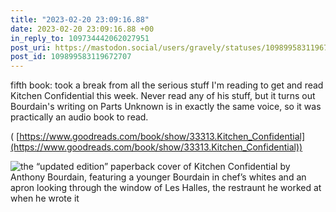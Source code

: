 ```yaml
---
title: "2023-02-20 23:09:16.88"
date: 2023-02-20 23:09:16.88 +00
in_reply_to: 109734442062027951
post_uri: https://mastodon.social/users/gravely/statuses/109899583119672707
post_id: 109899583119672707
---
```

fifth book: took a break from all the serious stuff I'm reading to get and read Kitchen Confidential this week. Never read any of his stuff, but it turns out Bourdain's writing on Parts Unknown is in exactly the same voice, so it was practically an audio book to read.

( [https://www.goodreads.com/book/show/33313.Kitchen_Confidential](https://www.goodreads.com/book/show/33313.Kitchen_Confidential))


![the “updated edition” paperback cover of Kitchen Confidential by Anthony Bourdain, featuring a younger Bourdain in chef’s whites and an apron looking through the window of Les Halles, the restraunt he worked at when he wrote it](/images/109899582851749434.png)


